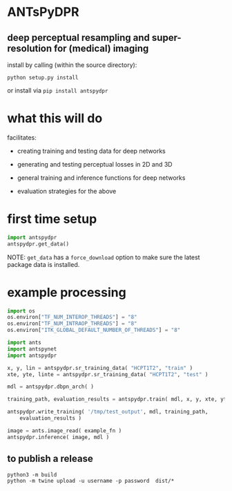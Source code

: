# ANTsPyDPR

## deep perceptual resampling and super-resolution for (medical) imaging

install by calling (within the source directory):

```
python setup.py install
```

or install via `pip install antspydpr`

# what this will do

facilitates:

* creating training and testing data for deep networks

* generating and testing perceptual losses in 2D and 3D

* general training and inference functions for deep networks

* evaluation strategies for the above


# first time setup

```python
import antspydpr
antspydpr.get_data()
```

NOTE: `get_data` has a `force_download` option to make sure the latest
package data is installed.

# example processing

```python
import os
os.environ["TF_NUM_INTEROP_THREADS"] = "8"
os.environ["TF_NUM_INTRAOP_THREADS"] = "8"
os.environ["ITK_GLOBAL_DEFAULT_NUMBER_OF_THREADS"] = "8"

import ants
import antspynet
import antspydpr

x, y, lin = antspydpr.sr_training_data( "HCPT1T2", "train" )
xte, yte, linte = antspydpr.sr_training_data( "HCPT1T2", "test" )

mdl = antspydpr.dbpn_arch( )

training_path, evaluation_results = antspydpr.train( mdl, x, y, xte, yte, lin, lte )

antspydpr.write_training( '/tmp/test_output', mdl, training_path,   
    evaluation_results )

image = ants.image_read( example_fn )
antspydpr.inference( image, mdl )

```


## to publish a release

```
python3 -m build
python -m twine upload -u username -p password  dist/*
```
